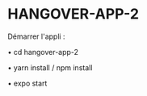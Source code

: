 # HANGOVER-APP-2

Démarrer l'appli :

• cd hangover-app-2

• yarn install / npm install

• expo start
